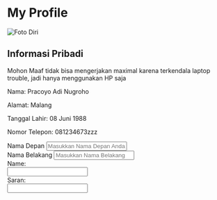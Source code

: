<!DOCTYPE html>
<html>
<body>

<h1>My Profile</h1>
<img src="https://github.com/PracoyoAdiNugroho/AlterraRepo/assets/50276930/d55c55f6-9ec1-424b-a5b4-9839a07067f4
" alt="Foto Diri" />
<!-- Mohon Maaf tidak bisa mengerjakan maximal karena terkendala laptop trouble, jadi hanya menggunakan HP saja -->
<h2>Informasi Pribadi</h2>
<p>Mohon Maaf tidak bisa mengerjakan maximal karena terkendala laptop trouble, jadi hanya menggunakan HP saja</p>
<p>Nama: Pracoyo Adi Nugroho</p>
<p>Alamat: Malang</p>
<p>Tanggal Lahir: 08 Juni 1988</p>
<p>Nomor Telepon: 081234673zzz</p>

<div class="mb-3">
  <label for="formInput1" class="form-label">Nama Depan</label>
  <input type="text" class="form-control" id="formId1" placeholder="Masukkan Nama Depan Anda">
</div>
<div class="mb-3">
  <label for="formInput2" class="form-label">Nama Belakang</label>
  <input type="text" class="form-control" id="formId2" placeholder="Masukkan Nama Belakang">
</div>
<form>
  <label for="fname">Name:</label><br>
  <input type="text" id="fname" name="fname"><br>
  <label for="lsaran">Saran:</label><br>
  <input type="text" id="lsaran" name="lsaran">
</form>

</body>
</html>
